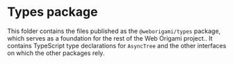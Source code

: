 # Types package

This folder contains the files published as the `@weborigami/types` package, which serves as a foundation for the rest of the Web Origami project.. It contains TypeScript type declarations for `AsyncTree` and the other interfaces on which the other packages rely.
